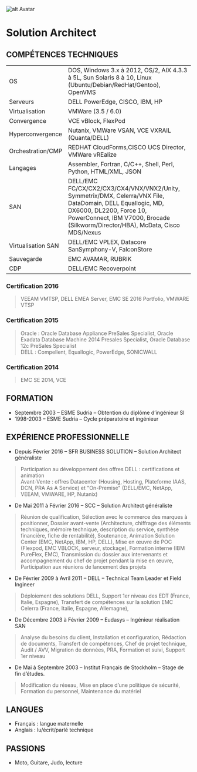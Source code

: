 ![alt Avatar](https://avatars0.githubusercontent.com/u/24376156?v=4&s=100)
# Solution Architect
## COMPÉTENCES TECHNIQUES

|      |        |
| -------------      | ------------- |
| OS                 |   DOS, Windows 3.x à 2012, OS/2, AIX 4.3.3 à 5L, Sun Solaris 8 à 10, Linux (Ubuntu/Debian/RedHat/Gentoo), OpenVMS |
| Serveurs           | DELL PowerEdge, CISCO, IBM, HP  |
| Virtualisation     |   VMWare (3.5 / 6.0)  |
| Convergence        | VCE vBlock, FlexPod |
| Hyperconvergence   | Nutanix, VMWare VSAN, VCE VXRAIL (Quanta/DELL)|
| Orchestration/CMP  | REDHAT CloudForms,CISCO UCS Director, VMWare vREalize |
| Langages           | Assembler, Fortran, C/C++, Shell, Perl, Python, HTML/XML, JSON |
| SAN                | DELL/EMC FC/CX/CX2/CX3/CX4/VNX/VNX2/Unity, Symmetrix/DMX, Celerra/VNX File, DataDomain, DELL Equallogic, MD, DX6000, DL2200, Force 10, PowerConnect, IBM V7000, Brocade (Silkworm/Director/HBA), McData, Cisco MDS/Nexus |
| Virtualisation SAN | DELL/EMC VPLEX, Datacore SanSymphony-V, FalconStore
| Sauvegarde         | EMC AVAMAR, RUBRIK|
| CDP                | DELL/EMC Recoverpoint |

### Certification 2016
> VEEAM VMTSP, DELL EMEA Server, EMC SE 2016 Portfolio, VMWARE VTSP

### Certification 2015
> Oracle : Oracle Database Appliance PreSales Specialist, Oracle Exadata Database Machine 2014 Presales Specialist, Oracle Database 12c PreSales Specialist <br />
> DELL : Compellent, Equallogic, PowerEdge, SONICWALL

### Certification 2014
> EMC SE 2014,
> VCE

## FORMATION
- Septembre 2003 – ESME Sudria – Obtention du diplôme d’ingénieur SI
- 1998-2003 – ESME Sudria – Cycle préparatoire et ingénieur

## EXPÉRIENCE PROFESSIONNELLE
- Depuis Février 2016 – SFR BUSINESS SOLUTION – Solution Architect généraliste
> Participation au développement des offres DELL : certifications et animation <br />
> Avant-Vente : offres Datacenter (Housing, Hosting, Plateforme IAAS, DCN, PRA As A Service) et "On-Premise" (DELL/EMC, NetApp, VEEAM, VMWARE, HP, Nutanix)

- De Mai 2011 à Février 2016 – SCC – Solution Architect généraliste
> Réunion de qualification,
> Sélection avec le commerce des marques à positionner,
> Dossier avant-vente (Architecture, chiffrage des éléments techniques, mémoire technique, description du service, synthèse financière, fiche de rentabilité),
> Soutenance,
> Animation Solution Center (EMC, NetApp, IBM, HP, DELL),
> Mise en œuvre de POC (Flexpod, EMC VBLOCK, serveur, stockage),
> Formation interne (IBM PureFlex, EMC),
> Transmission du dossier aux intervenants et accompagnement du chef de projet pendant la mise en œuvre,
> Participation aux réunions de lancement des projets

- De Février 2009 à Avril 2011 – DELL – Technical Team Leader et Field Ingineer
> Déploiement des solutions DELL,
> Support 1er niveau des EDT (France, Italie, Espagne),
> Transfert de compétences sur la solution EMC Celerra (France, Italie, Espagne, Allemagne),

- De Décembre 2003 à Février 2009 – Eudasys – Ingénieur réalisation SAN
> Analyse du besoins du client,
> Installation et configuration,
> Rédaction de documents,
> Transfert de compétences,
> Chef de projet technique,
> Audit / AVV,
> Migration de données,
> PRA,
> Formation et suivi,
> Support 1er niveau

- De Mai à Septembre 2003 – Institut Français de Stockholm – Stage de fin d’études.
> Modification du réseau,
> Mise en place d’une politique de sécurité,
> Formation du personnel,
> Maintenance du matériel

## LANGUES

- Français : langue maternelle
- Anglais : lu/écrit/parlé technique

## PASSIONS
- Moto, Guitare, Judo, lecture

